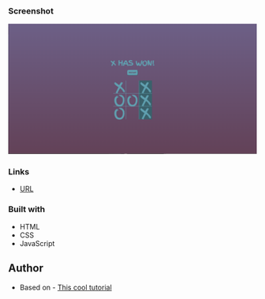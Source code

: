 ### Screenshot

![](./screenshot.png)


### Links

- [URL](https://tictactoebilska.netlify.app/)

### Built with

- HTML
- CSS
- JavaScript

## Author

- Based on - [This cool tutorial](https://www.youtube.com/watch?v=oZrp3Atkz18)
